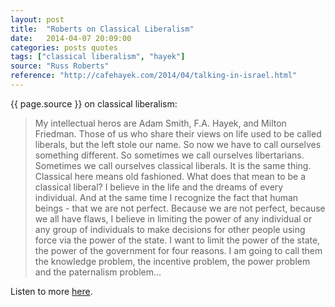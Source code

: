 ```yaml
---
layout: post
title:  "Roberts on Classical Liberalism"
date:   2014-04-07 20:09:00
categories: posts quotes
tags: ["classical liberalism", "hayek"]
source: "Russ Roberts"
reference: "http://cafehayek.com/2014/04/talking-in-israel.html"
---
```


{{ page.source }} on classical liberalism:

>  My intellectual heros are Adam Smith, F.A. Hayek, and Milton Friedman.  Those of us who share their views on life used to be called liberals, but the left stole our name.  So now we have to call ourselves something different.  So sometimes we call ourselves libertarians.  Sometimes we call ourselves classical liberals.  It is the same thing.  Classical here means old fashioned.  What does that mean to be a classical liberal?  I believe in the life and the dreams of every individual.  And at the same time I recognize the fact that human beings - that we are not perfect.  Because we are not perfect, because we all have flaws, I believe in limiting the power of any individual or any group of individuals to make decisions for other people using force via the power of the state.  I want to limit the power of the state, the power of the government for four reasons.  I am going to call them the knowledge problem, the incentive problem, the power problem and the paternalism problem...


Listen to more [here]({{page.reference}}).